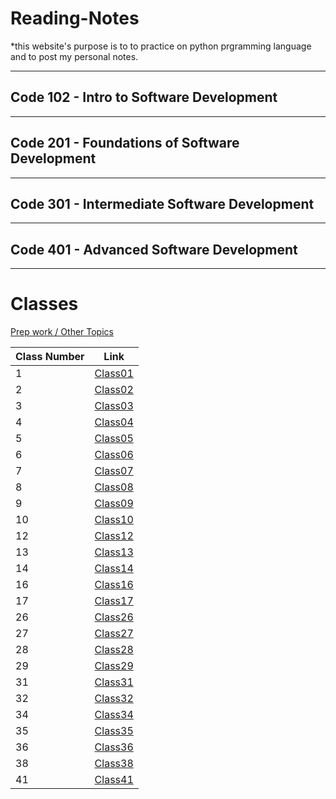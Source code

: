 # Reading-Notes

*this website's purpose is to to practice on python prgramming language and to post my personal notes.

---

## Code 102 - Intro to Software Development

---

## Code 201 - Foundations of Software Development

---

## Code 301 - Intermediate Software Development

---

## Code 401 - Advanced Software Development


---

# Classes

[Prep work / Other Topics](./Other_reading.md)

| Class Number        | Link                                  |
| ------------------- | ------------------------------------- |
|  1                  | [Class01](./Classes/Class01.md)       |
|  2                  | [Class02](./Classes/Class02.md)       |
|  3                  | [Class03](./Classes/Class03.md)       |
|  4                  | [Class04](./Classes/Class04.md)       |
|  5                  | [Class05](./Classes/Class05.md)       |
|  6                  | [Class06](./Classes/Class06.md)       |
|  7                  | [Class07](./Classes/Class07.md)       |
|  8                  | [Class08](./Classes/Class08.md)       |
|  9                  | [Class09](./Classes/Class09.md)       |
|  10                 | [Class10](./Classes/Class10.md)       |
|  12                 | [Class12](./Classes/Class12.md)       |
|  13                 | [Class13](./Classes/Class13.md)       |
|  14                 | [Class14](./Classes/Class14.md)       |
|  16                 | [Class16](./Classes/Class16.md)       |
|  17                 | [Class17](./Classes/Class17.md)       |
|  26                 | [Class26](./Classes/Class26.md)       |
|  27                 | [Class27](./Classes/Class27.md)       |
|  28                 | [Class28](./Classes/Class28.md)       |
|  29                 | [Class29](./Classes/Class29.md)       |
|  31                 | [Class31](./Classes/Class31.md)       |
|  32                 | [Class32](./Classes/Class32.md)       |
|  34                 | [Class34](./Classes/Class34.md)       |
|  35                 | [Class35](./Classes/Class35.md)       |
|  36                 | [Class36](./Classes/Class36.md)       |
|  38                 | [Class38](./Classes/Class38.md)       |
|  41                 | [Class41](./Classes/Class41.md)       |



